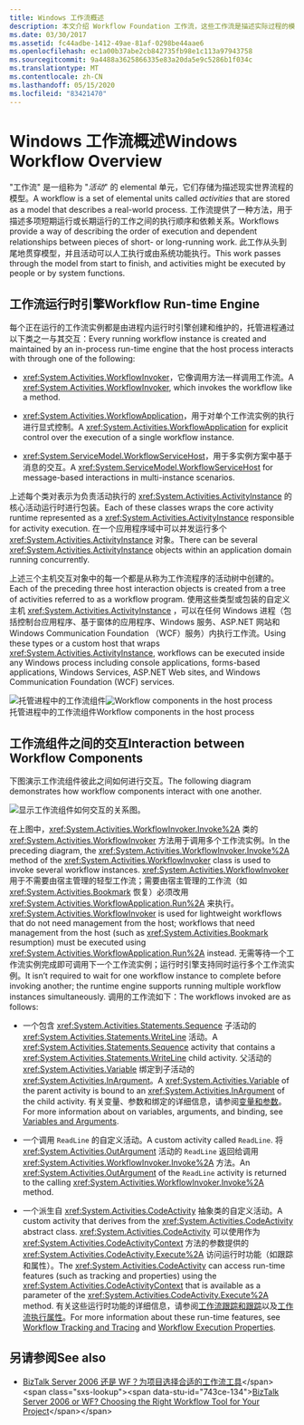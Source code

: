 ```yaml
---
title: Windows 工作流概述
description: 本文介绍 Workflow Foundation 工作流，这些工作流是描述实际过程的模型。
ms.date: 03/30/2017
ms.assetid: fc44adbe-1412-49ae-81af-0298be44aae6
ms.openlocfilehash: ec1a00b37abe2cb842735fb98e1c113a97943758
ms.sourcegitcommit: 9a4488a3625866335e83a20da5e9c5286b1f034c
ms.translationtype: MT
ms.contentlocale: zh-CN
ms.lasthandoff: 05/15/2020
ms.locfileid: "83421470"
---
```

# <a name="windows-workflow-overview"></a><span data-ttu-id="743ce-103">Windows 工作流概述</span><span class="sxs-lookup"><span data-stu-id="743ce-103">Windows Workflow Overview</span></span>
<span data-ttu-id="743ce-104">"工作流" 是一组称为 "*活动*" 的 elemental 单元，它们存储为描述现实世界流程的模型。</span><span class="sxs-lookup"><span data-stu-id="743ce-104">A workflow is a set of elemental units called *activities* that are stored as a model that describes a real-world process.</span></span> <span data-ttu-id="743ce-105">工作流提供了一种方法，用于描述多项短期运行或长期运行的工作之间的执行顺序和依赖关系。</span><span class="sxs-lookup"><span data-stu-id="743ce-105">Workflows provide a way of describing the order of execution and dependent relationships between pieces of short- or long-running work.</span></span> <span data-ttu-id="743ce-106">此工作从头到尾地贯穿模型，并且活动可以人工执行或由系统功能执行。</span><span class="sxs-lookup"><span data-stu-id="743ce-106">This work passes through the model from start to finish, and activities might be executed by people or by system functions.</span></span>  
  
## <a name="workflow-run-time-engine"></a><span data-ttu-id="743ce-107">工作流运行时引擎</span><span class="sxs-lookup"><span data-stu-id="743ce-107">Workflow Run-time Engine</span></span>  
 <span data-ttu-id="743ce-108">每个正在运行的工作流实例都是由进程内运行时引擎创建和维护的，托管进程通过以下类之一与其交互：</span><span class="sxs-lookup"><span data-stu-id="743ce-108">Every running workflow instance is created and maintained by an in-process run-time engine that the host process interacts with through one of the following:</span></span>  
  
- <span data-ttu-id="743ce-109"><xref:System.Activities.WorkflowInvoker>，它像调用方法一样调用工作流。</span><span class="sxs-lookup"><span data-stu-id="743ce-109">A <xref:System.Activities.WorkflowInvoker>, which invokes the workflow like a method.</span></span>  
  
- <span data-ttu-id="743ce-110"><xref:System.Activities.WorkflowApplication>，用于对单个工作流实例的执行进行显式控制。</span><span class="sxs-lookup"><span data-stu-id="743ce-110">A <xref:System.Activities.WorkflowApplication> for explicit control over the execution of a single workflow instance.</span></span>  
  
- <span data-ttu-id="743ce-111"><xref:System.ServiceModel.WorkflowServiceHost>，用于多实例方案中基于消息的交互。</span><span class="sxs-lookup"><span data-stu-id="743ce-111">A <xref:System.ServiceModel.WorkflowServiceHost> for message-based interactions in multi-instance scenarios.</span></span>  
  
 <span data-ttu-id="743ce-112">上述每个类对表示为负责活动执行的 <xref:System.Activities.ActivityInstance> 的核心活动运行时进行包装。</span><span class="sxs-lookup"><span data-stu-id="743ce-112">Each of these classes wraps the core activity runtime represented as a <xref:System.Activities.ActivityInstance> responsible for activity execution.</span></span> <span data-ttu-id="743ce-113">在一个应用程序域中可以并发运行多个 <xref:System.Activities.ActivityInstance> 对象。</span><span class="sxs-lookup"><span data-stu-id="743ce-113">There can be several <xref:System.Activities.ActivityInstance> objects within an application domain running concurrently.</span></span>  
  
 <span data-ttu-id="743ce-114">上述三个主机交互对象中的每一个都是从称为工作流程序的活动树中创建的。</span><span class="sxs-lookup"><span data-stu-id="743ce-114">Each of the preceding three host interaction objects is created from a tree of activities referred to as a workflow program.</span></span> <span data-ttu-id="743ce-115">使用这些类型或包装的自定义主机 <xref:System.Activities.ActivityInstance> ，可以在任何 Windows 进程（包括控制台应用程序、基于窗体的应用程序、Windows 服务、ASP.NET 网站和 Windows Communication Foundation （WCF）服务）内执行工作流。</span><span class="sxs-lookup"><span data-stu-id="743ce-115">Using these types or a custom host that wraps <xref:System.Activities.ActivityInstance>, workflows can be executed inside any Windows process including console applications, forms-based applications, Windows Services, ASP.NET Web sites, and Windows Communication Foundation (WCF) services.</span></span>  
  
 <span data-ttu-id="743ce-116">![托管进程中的工作流组件](./media/44c79d1d-178b-4487-87ed-3e33015a3842.gif "44c79d1d-178b-4487-87ed-3e33015a3842")</span><span class="sxs-lookup"><span data-stu-id="743ce-116">![Workflow components in the host process](./media/44c79d1d-178b-4487-87ed-3e33015a3842.gif "44c79d1d-178b-4487-87ed-3e33015a3842")</span></span>  
<span data-ttu-id="743ce-117">托管进程中的工作流组件</span><span class="sxs-lookup"><span data-stu-id="743ce-117">Workflow components in the host process</span></span>  
  
## <a name="interaction-between-workflow-components"></a><span data-ttu-id="743ce-118">工作流组件之间的交互</span><span class="sxs-lookup"><span data-stu-id="743ce-118">Interaction between Workflow Components</span></span>  
 <span data-ttu-id="743ce-119">下图演示工作流组件彼此之间如何进行交互。</span><span class="sxs-lookup"><span data-stu-id="743ce-119">The following diagram demonstrates how workflow components interact with one another.</span></span>  
  
 ![显示工作流组件如何交互的关系图。](./media/overview/workflow-component-interatction.gif)  
  
 <span data-ttu-id="743ce-121">在上图中，<xref:System.Activities.WorkflowInvoker.Invoke%2A> 类的 <xref:System.Activities.WorkflowInvoker> 方法用于调用多个工作流实例。</span><span class="sxs-lookup"><span data-stu-id="743ce-121">In the preceding diagram, the <xref:System.Activities.WorkflowInvoker.Invoke%2A> method of the <xref:System.Activities.WorkflowInvoker> class is used to invoke several workflow instances.</span></span> <span data-ttu-id="743ce-122"><xref:System.Activities.WorkflowInvoker> 用于不需要由宿主管理的轻型工作流；需要由宿主管理的工作流（如 <xref:System.Activities.Bookmark> 恢复）必须改用 <xref:System.Activities.WorkflowApplication.Run%2A> 来执行。</span><span class="sxs-lookup"><span data-stu-id="743ce-122"><xref:System.Activities.WorkflowInvoker> is used for lightweight workflows that do not need management from the host; workflows that need management from the host (such as <xref:System.Activities.Bookmark> resumption) must be executed using <xref:System.Activities.WorkflowApplication.Run%2A> instead.</span></span> <span data-ttu-id="743ce-123">无需等待一个工作流实例完成即可调用下一个工作流实例；运行时引擎支持同时运行多个工作流实例。</span><span class="sxs-lookup"><span data-stu-id="743ce-123">It isn’t required to wait for one workflow instance to complete before invoking another; the runtime engine supports running multiple workflow instances simultaneously.</span></span>  <span data-ttu-id="743ce-124">调用的工作流如下：</span><span class="sxs-lookup"><span data-stu-id="743ce-124">The workflows invoked are as follows:</span></span>  
  
- <span data-ttu-id="743ce-125">一个包含 <xref:System.Activities.Statements.Sequence> 子活动的 <xref:System.Activities.Statements.WriteLine> 活动。</span><span class="sxs-lookup"><span data-stu-id="743ce-125">A <xref:System.Activities.Statements.Sequence> activity that contains a <xref:System.Activities.Statements.WriteLine> child activity.</span></span> <span data-ttu-id="743ce-126">父活动的 <xref:System.Activities.Variable> 绑定到子活动的 <xref:System.Activities.InArgument>。</span><span class="sxs-lookup"><span data-stu-id="743ce-126">A <xref:System.Activities.Variable> of the parent activity is bound to an <xref:System.Activities.InArgument> of the child activity.</span></span> <span data-ttu-id="743ce-127">有关变量、参数和绑定的详细信息，请参阅[变量和参数](variables-and-arguments.md)。</span><span class="sxs-lookup"><span data-stu-id="743ce-127">For more information about on variables, arguments, and binding, see [Variables and Arguments](variables-and-arguments.md).</span></span>  
  
- <span data-ttu-id="743ce-128">一个调用 `ReadLine` 的自定义活动。</span><span class="sxs-lookup"><span data-stu-id="743ce-128">A custom activity called `ReadLine`.</span></span> <span data-ttu-id="743ce-129">将 <xref:System.Activities.OutArgument> 活动的 `ReadLine` 返回给调用 <xref:System.Activities.WorkflowInvoker.Invoke%2A> 方法。</span><span class="sxs-lookup"><span data-stu-id="743ce-129">An <xref:System.Activities.OutArgument> of the `ReadLine` activity is returned to the calling <xref:System.Activities.WorkflowInvoker.Invoke%2A> method.</span></span>  
  
- <span data-ttu-id="743ce-130">一个派生自 <xref:System.Activities.CodeActivity> 抽象类的自定义活动。</span><span class="sxs-lookup"><span data-stu-id="743ce-130">A custom activity that derives from the <xref:System.Activities.CodeActivity> abstract class.</span></span> <span data-ttu-id="743ce-131"><xref:System.Activities.CodeActivity> 可以使用作为 <xref:System.Activities.CodeActivityContext> 方法的参数提供的 <xref:System.Activities.CodeActivity.Execute%2A> 访问运行时功能（如跟踪和属性）。</span><span class="sxs-lookup"><span data-stu-id="743ce-131">The <xref:System.Activities.CodeActivity> can access run-time features (such as tracking and properties) using the <xref:System.Activities.CodeActivityContext> that is available as a parameter of the <xref:System.Activities.CodeActivity.Execute%2A> method.</span></span> <span data-ttu-id="743ce-132">有关这些运行时功能的详细信息，请参阅[工作流跟踪和跟踪](workflow-tracking-and-tracing.md)以及[工作流执行属性](workflow-execution-properties.md)。</span><span class="sxs-lookup"><span data-stu-id="743ce-132">For more information about these run-time features, see [Workflow Tracking and Tracing](workflow-tracking-and-tracing.md) and [Workflow Execution Properties](workflow-execution-properties.md).</span></span>  
  
## <a name="see-also"></a><span data-ttu-id="743ce-133">另请参阅</span><span class="sxs-lookup"><span data-stu-id="743ce-133">See also</span></span>

- <span data-ttu-id="743ce-134">[BizTalk Server 2006 还是 WF？为项目选择合适的工作流工具](https://docs.microsoft.com/previous-versions/dotnet/articles/cc303238(v=msdn.10))</span><span class="sxs-lookup"><span data-stu-id="743ce-134">[BizTalk Server 2006 or WF? Choosing the Right Workflow Tool for Your Project](https://docs.microsoft.com/previous-versions/dotnet/articles/cc303238(v=msdn.10))</span></span>
